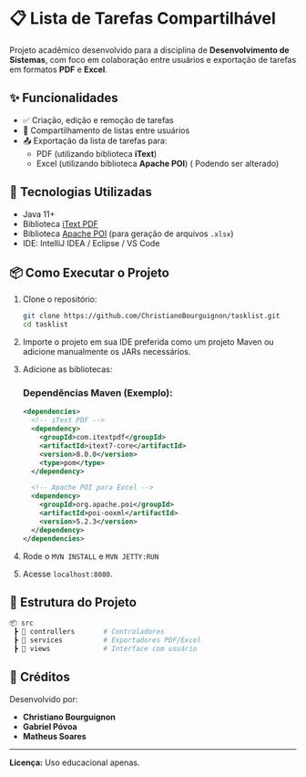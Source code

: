 # 📋 Lista de Tarefas Compartilhável

Projeto acadêmico desenvolvido para a disciplina de **Desenvolvimento de Sistemas**, com foco em colaboração entre usuários e exportação de tarefas em formatos **PDF** e **Excel**.

## ✨ Funcionalidades

- ✅ Criação, edição e remoção de tarefas
- 👥 Compartilhamento de listas entre usuários
- 📤 Exportação da lista de tarefas para:
  - PDF (utilizando biblioteca **iText**)
  - Excel (utilizando biblioteca **Apache POI**) ( Podendo ser alterado)
  
## 🔧 Tecnologias Utilizadas

- Java 11+
- Biblioteca [iText PDF](https://kb.itextpdf.com/home/it7kb/examples/itext-7-jump-start-tutorial-for-java)
- Biblioteca [Apache POI](https://poi.apache.org/) (para geração de arquivos `.xlsx`)
- IDE: IntelliJ IDEA / Eclipse / VS Code

## 📦 Como Executar o Projeto

1. Clone o repositório:

   ```bash
   git clone https://github.com/ChristianoBourguignon/tasklist.git
   cd tasklist
   ```

2. Importe o projeto em sua IDE preferida como um projeto Maven ou adicione manualmente os JARs necessários.

3. Adicione as bibliotecas:

   ### Dependências Maven (Exemplo):
   ```xml
   <dependencies>
     <!-- iText PDF -->
     <dependency>
       <groupId>com.itextpdf</groupId>
       <artifactId>itext7-core</artifactId>
       <version>8.0.0</version>
       <type>pom</type>
     </dependency>

     <!-- Apache POI para Excel -->
     <dependency>
       <groupId>org.apache.poi</groupId>
       <artifactId>poi-ooxml</artifactId>
       <version>5.2.3</version>
     </dependency>
   </dependencies>
   ```
4. Rode o `MVN INSTALL` e `MVN JETTY:RUN`
5. Acesse `localhost:8080`.

## 📄 Estrutura do Projeto

```bash
📦 src
 ┣ 📂 controllers       # Controladores
 ┣ 📂 services          # Exportadores PDF/Excel
 ┣ 📂 views             # Interface com usuário
```

## 📑 Créditos

Desenvolvido por:

- **Christiano Bourguignon**
- **Gabriel Póvoa**
- **Matheus Soares**

---

**Licença:** Uso educacional apenas.
